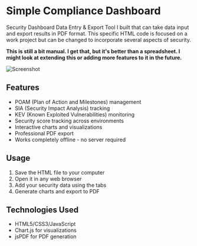 # Simple Compliance Dashboard

Security Dashboard Data Entry & Export Tool I built that can take data input and export results in PDF format. This specific HTML code is focused on a work project but can be changed to incorporate several aspects of security.

**This is still a bit manual. I get that, but it's better than a spreadsheet. I might look at extending this or adding more features to it in the future.**

![Screenshot](https://res.cloudinary.com/dcu6gtw2y/image/upload/v1748889217/Greenshot_2025-06-02_11.33.30_own1go.png)

## Features

- POAM (Plan of Action and Milestones) management
- SIA (Security Impact Analysis) tracking
- KEV (Known Exploited Vulnerabilities) monitoring
- Security score tracking across environments
- Interactive charts and visualizations
- Professional PDF export
- Works completely offline - no server required

## Usage

1. Save the HTML file to your computer
2. Open it in any web browser
3. Add your security data using the tabs
4. Generate charts and export to PDF

## Technologies Used

- HTML5/CSS3/JavaScript
- Chart.js for visualizations
- jsPDF for PDF generation
